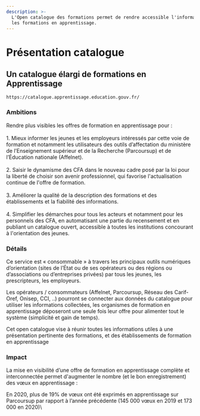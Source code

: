 ```yaml
---
description: >-
  L'Open catalogue des formations permet de rendre accessible l'information sur
  les formations en apprentissage.
---
```


# Présentation catalogue

## Un catalogue élargi de formations en Apprentissage

```
https://catalogue.apprentissage.education.gouv.fr/
```

### Ambitions

Rendre plus visibles les offres de formation en apprentissage pour : \
\
1\. Mieux informer les jeunes et les employeurs intéressés par cette voie de formation et notamment les utilisateurs des outils d’affectation du ministère de l’Enseignement supérieur et de la Recherche (Parcoursup) et de l’Éducation nationale (Affelnet).\
\
2\. Saisir le dynamisme des CFA dans le nouveau cadre posé par la loi pour la liberté de choisir son avenir professionnel, qui favorise l'actualisation continue de l'offre de formation. \
\
3\. Améliorer la qualité de la description des formations et des établissements et la fiabilité des informations. \
\
4\. Simplifier les démarches pour tous les acteurs et notamment pour les personnels des CFA, en automatisant une partie du recensement et en publiant un catalogue ouvert, accessible à toutes les institutions concourant à l'orientation des jeunes.

### Détails

Ce service est « consommable » à travers les principaux outils numériques d’orientation (sites de l’État ou de ses opérateurs ou des régions ou d’associations ou d’entreprises privées) par tous les jeunes, les prescripteurs, les employeurs.

Les opérateurs / consommateurs (Affelnet, Parcoursup, Réseau des Carif-Oref, Onisep,  CCI, ..) pourront se connecter aux données du catalogue pour utiliser les informations collectées, les organismes de formation en apprentissage déposeront une seule fois leur offre pour alimenter tout le système (simplicité et gain de temps).

Cet open catalogue vise à réunir toutes les informations utiles à une présentation pertinente des formations, et des établissements de formation en apprentissage

### Impact

La mise en visibilité d’une offre de formation en apprentissage complète et interconnectée permet d'augmenter le nombre (et le bon enregistrement) des vœux en apprentissage :

En 2020, plus de 19% de vœux ont été exprimés en apprentissage sur Parcoursup par rapport à l’année précédente (145 000 vœux en 2019 et 173 000 en 2020)\
